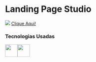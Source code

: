 <h1>Landing Page Studio </h1>
<p>
<img src="https://i.imgur.com/rdWcPJm.png">
<a href="https://raphacalixto.github.io/Studio/">Clique Aqui!</a> 
<h3> Tecnologias Usadas</h3>
<div class"img">
<img width="40" src="https://cdn.jsdelivr.net/gh/devicons/devicon/icons/html5/html5-plain-wordmark.svg"><img width="40" src="https://cdn.jsdelivr.net/gh/devicons/devicon/icons/css3/css3-plain-wordmark.svg">
<div/>
